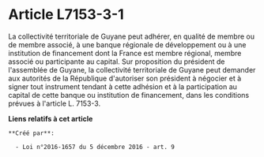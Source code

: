 # Article L7153-3-1

La collectivité territoriale de Guyane peut adhérer, en qualité de membre ou de membre associé, à une banque régionale de
développement ou à une institution de financement dont la France est membre régional, membre associé ou participante au
capital. Sur proposition du président de l'assemblée de Guyane, la collectivité territoriale de Guyane peut demander aux
autorités de la République d'autoriser son président à négocier et à signer tout instrument tendant à cette adhésion et à la
participation au capital de cette banque ou institution de financement, dans les conditions prévues à l'article L. 7153-3.

**Liens relatifs à cet article**

	**Créé par**:

	  - Loi n°2016-1657 du 5 décembre 2016 - art. 9
